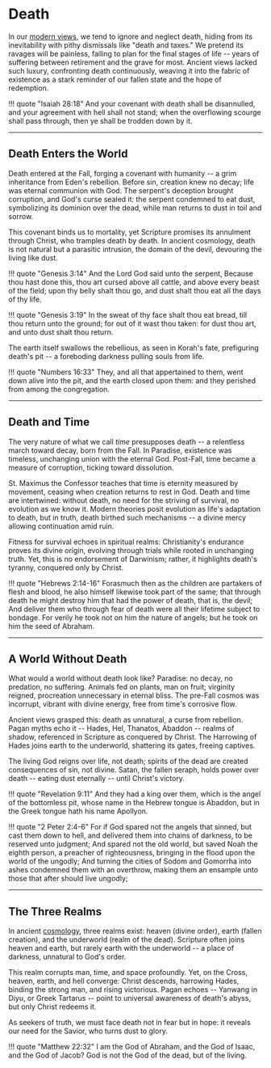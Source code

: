 # Death

<!--
Lord Jesus Christ, Son of God
Have mercy on me, a sinner

Protect me from the evil one.
Enlighten my mind and my heart so that your wisdom may be revealed and articulated, all for your glory.

Lord Jesus Christ, Son of God
Have mercy on me, a sinner 
-->

In our [modern views](../modern-views/index.md), we tend to ignore and neglect death, hiding from its inevitability with pithy dismissals like "death and taxes." We pretend its ravages will be painless, failing to plan for the final stages of life -- years of suffering between retirement and the grave for most. Ancient views lacked such luxury, confronting death continuously, weaving it into the fabric of existence as a stark reminder of our fallen state and the hope of redemption.

!!! quote "Isaiah 28:18"
    And your covenant with death shall be disannulled, and your agreement with hell shall not stand; when the overflowing scourge shall pass through, then ye shall be trodden down by it.




---

## Death Enters the World

Death entered at the Fall, forging a covenant with humanity -- a grim inheritance from Eden's rebellion. Before sin, creation knew no decay; life was eternal communion with God. The serpent's deception brought corruption, and God's curse sealed it: the serpent condemned to eat dust, symbolizing its dominion over the dead, while man returns to dust in toil and sorrow.

This covenant binds us to mortality, yet Scripture promises its annulment through Christ, who tramples death by death. In ancient cosmology, death is not natural but a parasitic intrusion, the domain of the devil, devouring the living like dust.

!!! quote "Genesis 3:14"
    And the Lord God said unto the serpent, Because thou hast done this, thou art cursed above all cattle, and above every beast of the field; upon thy belly shalt thou go, and dust shalt thou eat all the days of thy life.

!!! quote "Genesis 3:19"
    In the sweat of thy face shalt thou eat bread, till thou return unto the ground; for out of it wast thou taken: for dust thou art, and unto dust shalt thou return.

The earth itself swallows the rebellious, as seen in Korah's fate, prefiguring death's pit -- a foreboding darkness pulling souls from life.

!!! quote "Numbers 16:33"
    They, and all that appertained to them, went down alive into the pit, and the earth closed upon them: and they perished from among the congregation.




---

## Death and Time

The very nature of what we call *time* presupposes death -- a relentless march toward decay, born from the Fall. In Paradise, existence was timeless, unchanging union with the eternal God. Post-Fall, time became a measure of corruption, ticking toward dissolution.

St. Maximus the Confessor teaches that time is eternity measured by movement, ceasing when creation returns to rest in God. Death and time are intertwined: without death, no need for the striving of survival, no evolution as we know it. Modern theories posit evolution as life's adaptation to death, but in truth, death birthed such mechanisms -- a divine mercy allowing continuation amid ruin.

Fitness for survival echoes in spiritual realms: Christianity's endurance proves its divine origin, evolving through trials while rooted in unchanging truth. Yet, this is no endorsement of Darwinism; rather, it highlights death's tyranny, conquered only by Christ.

!!! quote "Hebrews 2:14-16"
    Forasmuch then as the children are partakers of flesh and blood, he also himself likewise took part of the same; that through death he might destroy him that had the power of death, that is, the devil; And deliver them who through fear of death were all their lifetime subject to bondage. For verily he took not on him the nature of angels; but he took on him the seed of Abraham.




---

## A World Without Death

What would a world without death look like? Paradise: no decay, no predation, no suffering. Animals fed on plants, man on fruit; virginity reigned, procreation unnecessary in eternal bliss. The pre-Fall cosmos was incorrupt, vibrant with divine energy, free from time's corrosive flow.

Ancient views grasped this: death as unnatural, a curse from rebellion. Pagan myths echo it -- Hades, Hel, Thanatos, Abaddon -- realms of shadow, referenced in Scripture as conquered by Christ. The Harrowing of Hades joins earth to the underworld, shattering its gates, freeing captives.

The living God reigns over life, not death; spirits of the dead are created consequences of sin, not divine. Satan, the fallen seraph, holds power over death -- eating dust eternally -- until Christ's victory.

!!! quote "Revelation 9:11"
    And they had a king over them, which is the angel of the bottomless pit, whose name in the Hebrew tongue is Abaddon, but in the Greek tongue hath his name Apollyon.

!!! quote "2 Peter 2:4-6"
    For if God spared not the angels that sinned, but cast them down to hell, and delivered them into chains of darkness, to be reserved unto judgment; And spared not the old world, but saved Noah the eighth person, a preacher of righteousness, bringing in the flood upon the world of the ungodly; And turning the cities of Sodom and Gomorrha into ashes condemned them with an overthrow, making them an ensample unto those that after should live ungodly;




---

## The Three Realms

In ancient [cosmology](cosmology.md), three realms exist: heaven (divine order), earth (fallen creation), and the underworld (realm of the dead). Scripture often joins heaven and earth, but rarely earth with the underworld -- a place of darkness, unnatural to God's order.

This realm corrupts man, time, and space profoundly. Yet, on the Cross, heaven, earth, and hell converge: Christ descends, harrowing Hades, binding the strong man, and rising victorious. Pagan echoes -- Yanwang in Diyu, or Greek Tartarus -- point to universal awareness of death's abyss, but only Christ redeems it.

As seekers of truth, we must face death not in fear but in hope: it reveals our need for the Savior, who turns dust to glory.

!!! quote "Matthew 22:32"
    I am the God of Abraham, and the God of Isaac, and the God of Jacob? God is not the God of the dead, but of the living.




